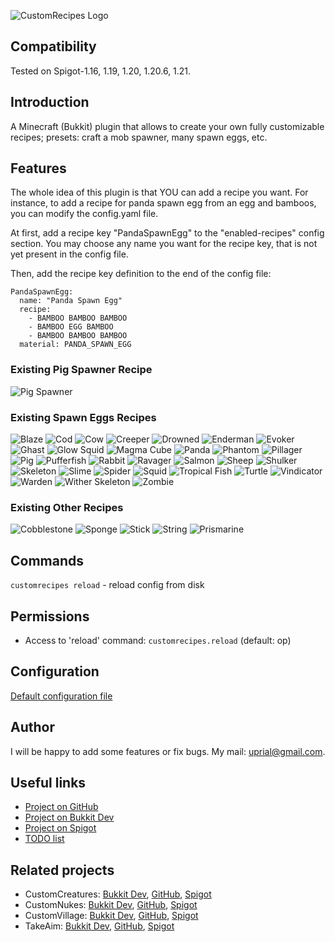 ![CustomRecipes Logo](images/customrecipes-logo.png)

## Compatibility

Tested on Spigot-1.16, 1.19, 1.20, 1.20.6, 1.21.

## Introduction

A Minecraft (Bukkit) plugin that allows to create your own fully customizable recipes; presets: craft a mob spawner, many spawn eggs, etc.

## Features

The whole idea of this plugin is that YOU can add a recipe you want. For instance, to add a recipe for panda spawn egg from an egg and bamboos, you can modify the config.yaml file.

At first, add a recipe key "PandaSpawnEgg" to the "enabled-recipes" config section. You may choose any name you want for the recipe key, that is not yet present in the config file.

Then, add the recipe key definition to the end of the config file:

    PandaSpawnEgg:
      name: "Panda Spawn Egg"
      recipe:
        - BAMBOO BAMBOO BAMBOO
        - BAMBOO EGG BAMBOO
        - BAMBOO BAMBOO BAMBOO
      material: PANDA_SPAWN_EGG

### Existing Pig Spawner Recipe
![Pig Spawner](https://raw.githubusercontent.com/uprial/customrecipes/master/images/pig_spawner.png)

### Existing Spawn Eggs Recipes
![Blaze](https://raw.githubusercontent.com/uprial/customrecipes/master/images/blaze_spawn_egg.png)
![Cod](https://raw.githubusercontent.com/uprial/customrecipes/master/images/cod_spawn_egg.png)
![Cow](https://raw.githubusercontent.com/uprial/customrecipes/master/images/cow_spawn_egg.png)
![Creeper](https://raw.githubusercontent.com/uprial/customrecipes/master/images/creeper_spawn_egg.png)
![Drowned](https://raw.githubusercontent.com/uprial/customrecipes/master/images/drowned_spawn_egg.png)
![Enderman](https://raw.githubusercontent.com/uprial/customrecipes/master/images/enderman_spawn_egg.png)
![Evoker](https://raw.githubusercontent.com/uprial/customrecipes/master/images/evoker_spawn_egg.png)
![Ghast](https://raw.githubusercontent.com/uprial/customrecipes/master/images/ghast_spawn_egg.png)
![Glow Squid](https://raw.githubusercontent.com/uprial/customrecipes/master/images/glow_squid_spawn_egg.png)
![Magma Cube](https://raw.githubusercontent.com/uprial/customrecipes/master/images/magma_cube_spawn_egg.png)
![Panda](https://raw.githubusercontent.com/uprial/customrecipes/master/images/panda_spawn_egg.png)
![Phantom](https://raw.githubusercontent.com/uprial/customrecipes/master/images/phantom_spawn_egg.png)
![Pillager](https://raw.githubusercontent.com/uprial/customrecipes/master/images/pillager_spawn_egg.png)
![Pig](https://raw.githubusercontent.com/uprial/customrecipes/master/images/pig_spawn_egg.png)
![Pufferfish](https://raw.githubusercontent.com/uprial/customrecipes/master/images/pufferfish_spawn_egg.png)
![Rabbit](https://raw.githubusercontent.com/uprial/customrecipes/master/images/rabbit_spawn_egg.png)
![Ravager](https://raw.githubusercontent.com/uprial/customrecipes/master/images/ravager_spawn_egg.png)
![Salmon](https://raw.githubusercontent.com/uprial/customrecipes/master/images/salmon_spawn_egg.png)
![Sheep](https://raw.githubusercontent.com/uprial/customrecipes/master/images/sheep_spawn_egg.png)
![Shulker](https://raw.githubusercontent.com/uprial/customrecipes/master/images/shulker_spawn_egg.png)
![Skeleton](https://raw.githubusercontent.com/uprial/customrecipes/master/images/skeleton_spawn_egg.png)
![Slime](https://raw.githubusercontent.com/uprial/customrecipes/master/images/slime_spawn_egg.png)
![Spider](https://raw.githubusercontent.com/uprial/customrecipes/master/images/spider_spawn_egg.png)
![Squid](https://raw.githubusercontent.com/uprial/customrecipes/master/images/squid_spawn_egg.png)
![Tropical Fish](https://raw.githubusercontent.com/uprial/customrecipes/master/images/tropical_fish_spawn_egg.png)
![Turtle](https://raw.githubusercontent.com/uprial/customrecipes/master/images/turtle_spawn_egg.png)
![Vindicator](https://raw.githubusercontent.com/uprial/customrecipes/master/images/vindicator_spawn_egg.png)
![Warden](https://raw.githubusercontent.com/uprial/customrecipes/master/images/warden_spawn_egg.png)
![Wither Skeleton](https://raw.githubusercontent.com/uprial/customrecipes/master/images/wither_skeleton_spawn_egg.png)
![Zombie](https://raw.githubusercontent.com/uprial/customrecipes/master/images/zombie_spawn_egg.png)

### Existing Other Recipes
![Cobblestone](https://raw.githubusercontent.com/uprial/customrecipes/master/images/cobblestone.png)
![Sponge](https://raw.githubusercontent.com/uprial/customrecipes/master/images/sponge.png)
![Stick](https://raw.githubusercontent.com/uprial/customrecipes/master/images/stick.png)
![String](https://raw.githubusercontent.com/uprial/customrecipes/master/images/string.png)
![Prismarine](https://raw.githubusercontent.com/uprial/customrecipes/master/images/prismarine.png)

## Commands

`customrecipes reload` - reload config from disk

## Permissions

* Access to 'reload' command:
`customrecipes.reload` (default: op)

## Configuration
[Default configuration file](src/main/resources/config.yml)

## Author
I will be happy to add some features or fix bugs. My mail: uprial@gmail.com.

## Useful links
* [Project on GitHub](https://github.com/uprial/customrecipes/)
* [Project on Bukkit Dev](https://dev.bukkit.org/projects/custom-recipes)
* [Project on Spigot](https://www.spigotmc.org/resources/customrecipes.89435/)
* [TODO list](TODO.md)

## Related projects
* CustomCreatures: [Bukkit Dev](http://dev.bukkit.org/bukkit-plugins/customcreatures/), [GitHub](https://github.com/uprial/customcreatures), [Spigot](https://www.spigotmc.org/resources/customcreatures.68711/)
* CustomNukes: [Bukkit Dev](http://dev.bukkit.org/bukkit-plugins/customnukes/), [GitHub](https://github.com/uprial/customnukes), [Spigot](https://www.spigotmc.org/resources/customnukes.68710/)
* CustomVillage: [Bukkit Dev](http://dev.bukkit.org/bukkit-plugins/customvillage/), [GitHub](https://github.com/uprial/customvillage/), [Spigot](https://www.spigotmc.org/resources/customvillage.69170/)
* TakeAim: [Bukkit Dev](https://dev.bukkit.org/projects/takeaim), [GitHub](https://github.com/uprial/takeaim), [Spigot](https://www.spigotmc.org/resources/takeaim.68713/)
